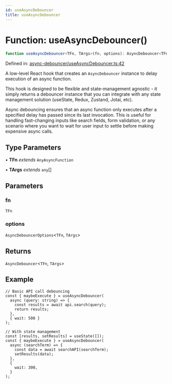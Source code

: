 ```yaml
---
id: useAsyncDebouncer
title: useAsyncDebouncer
---
```


<!-- DO NOT EDIT: this page is autogenerated from the type comments -->

# Function: useAsyncDebouncer()

```ts
function useAsyncDebouncer<TFn, TArgs>(fn, options): AsyncDebouncer<TFn, TArgs>
```

Defined in: [async-debouncer/useAsyncDebouncer.ts:42](https://github.com/TanStack/pacer/blob/main/packages/react-pacer/src/async-debouncer/useAsyncDebouncer.ts#L42)

A low-level React hook that creates an `AsyncDebouncer` instance to delay execution of an async function.

This hook is designed to be flexible and state-management agnostic - it simply returns a debouncer instance that
you can integrate with any state management solution (useState, Redux, Zustand, Jotai, etc).

Async debouncing ensures that an async function only executes after a specified delay has passed since its last invocation.
This is useful for handling fast-changing inputs like search fields, form validation, or any scenario where you want to
wait for user input to settle before making expensive async calls.

## Type Parameters

• **TFn** *extends* `AnyAsyncFunction`

• **TArgs** *extends* `any`[]

## Parameters

### fn

`TFn`

### options

`AsyncDebouncerOptions`\<`TFn`, `TArgs`\>

## Returns

`AsyncDebouncer`\<`TFn`, `TArgs`\>

## Example

```tsx
// Basic API call debouncing
const { maybeExecute } = useAsyncDebouncer(
  async (query: string) => {
    const results = await api.search(query);
    return results;
  },
  { wait: 500 }
);

// With state management
const [results, setResults] = useState([]);
const { maybeExecute } = useAsyncDebouncer(
  async (searchTerm) => {
    const data = await searchAPI(searchTerm);
    setResults(data);
  },
  {
    wait: 300,
  }
);
```
